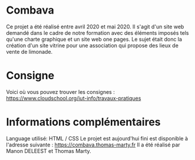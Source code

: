 # Combava

Ce projet a été réalisé entre avril 2020 et mai 2020. 
Il s'agit d'un site web demandé dans le cadre de notre formation avec des éléments imposés tels qu'une charte graphique et un site web one pages.
Le sujet était donc la création d'un site vitrine pour une association qui propose des lieux de vente de limonade.

# Consigne 

Voici où vous pouvez trouver les consignes : https://www.cloudschool.org/iut-info/travaux-pratiques

# Informations complémentaires

Language utilisé: HTML / CSS
Le projet est aujourd'hui fini est disponible à l'adresse suivante : https://combava.thomas-marty.fr
Il a été réalisé par Manon DELEEST et Thomas Marty.
